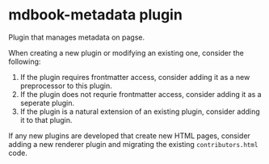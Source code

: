 # mdbook-metadata plugin

Plugin that manages metadata on pagse.

When creating a new plugin or modifying an existing one, consider the following:

1. If the plugin requires frontmatter access, consider adding it as a new preprocessor to this plugin.
2. If the plugin does not requrie frontmatter access, consider adding it as a seperate plugin.
3. If the plugin is a natural extension of an existing plugin, consider adding it to that plugin.

If any new plugins are developed that create new HTML pages, consider adding a new renderer plugin and migrating the existing `contributors.html` code.
